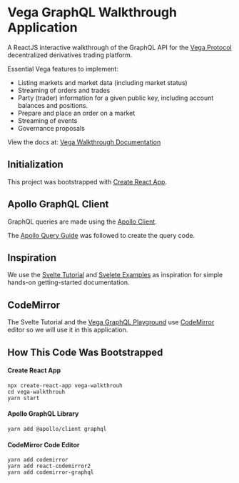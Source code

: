 # Vega GraphQL Walkthrough Application

A ReactJS interactive walkthrough of the GraphQL API for the [Vega Protocol](https://vega.xyz/) decentralized derivatives trading platform.

Essential Vega features to implement:

- Listing markets and market data (including market status)
- Streaming of orders and trades
- Party (trader) information for a given public key, including account balances and positions.
- Prepare and place an order on a market
- Streaming of events
- Governance proposals

View the docs at: [Vega Walkthrough Documentation](https://vega-step-by-step.web.app/docs/vega/vega-react-walkthrough/)

## Initialization

This project was bootstrapped with [Create React App](https://github.com/facebook/create-react-app).

## Apollo GraphQL Client

GraphQL queries are made using the [Apollo Client](https://www.apollographql.com/docs/react/get-started/).

The [Apollo Query Guide](https://www.apollographql.com/docs/react/data/queries/) was followed to create the query code.

## Inspiration

We use the [Svelte Tutorial](https://svelte.dev/tutorial/basics) and [Svelete Examples](https://svelte.dev/examples#hello-world) as inspiration for simple hands-on getting-started documentation.

## CodeMirror

The Svelte Tutorial and the [Vega GraphQL Playground](https://lb.testnet.vega.xyz/playground) use [CodeMirror](https://codemirror.net/) editor so we will use it in this application.

## How This Code Was Bootstrapped

#### Create React App
```
npx create-react-app vega-walkthrouh
cd vega-walkthrouh
yarn start
```

#### Apollo GraphQL Library
```
yarn add @apollo/client graphql
```

#### CodeMirror Code Editor
```
yarn add codemirror
yarn add react-codemirror2
yarn add codemirror-graphql
```

